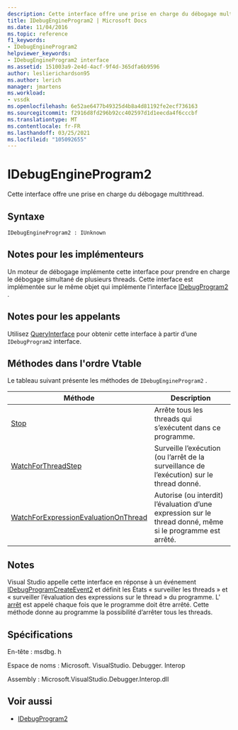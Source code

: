```yaml
---
description: Cette interface offre une prise en charge du débogage multithread.
title: IDebugEngineProgram2 | Microsoft Docs
ms.date: 11/04/2016
ms.topic: reference
f1_keywords:
- IDebugEngineProgram2
helpviewer_keywords:
- IDebugEngineProgram2 interface
ms.assetid: 151003a9-2e4d-4acf-9f4d-365dfa6b9596
author: leslierichardson95
ms.author: lerich
manager: jmartens
ms.workload:
- vssdk
ms.openlocfilehash: 6e52ae6477b49325d4b8a4d81192fe2ecf736163
ms.sourcegitcommit: f2916d8fd296b92cc402597d1d1eecda4f6cccbf
ms.translationtype: MT
ms.contentlocale: fr-FR
ms.lasthandoff: 03/25/2021
ms.locfileid: "105092655"
---
```

# <a name="idebugengineprogram2"></a>IDebugEngineProgram2
Cette interface offre une prise en charge du débogage multithread.

## <a name="syntax"></a>Syntaxe

```
IDebugEngineProgram2 : IUnknown
```

## <a name="notes-for-implementers"></a>Notes pour les implémenteurs
 Un moteur de débogage implémente cette interface pour prendre en charge le débogage simultané de plusieurs threads. Cette interface est implémentée sur le même objet qui implémente l’interface [IDebugProgram2](../../../extensibility/debugger/reference/idebugprogram2.md) .

## <a name="notes-for-callers"></a>Notes pour les appelants
 Utilisez [QueryInterface](/cpp/atl/queryinterface) pour obtenir cette interface à partir d’une `IDebugProgram2` interface.

## <a name="methods-in-vtable-order"></a>Méthodes dans l'ordre Vtable
 Le tableau suivant présente les méthodes de `IDebugEngineProgram2` .

|Méthode|Description|
|------------|-----------------|
|[Stop](../../../extensibility/debugger/reference/idebugengineprogram2-stop.md)|Arrête tous les threads qui s’exécutent dans ce programme.|
|[WatchForThreadStep](../../../extensibility/debugger/reference/idebugengineprogram2-watchforthreadstep.md)|Surveille l’exécution (ou l’arrêt de la surveillance de l’exécution) sur le thread donné.|
|[WatchForExpressionEvaluationOnThread](../../../extensibility/debugger/reference/idebugengineprogram2-watchforexpressionevaluationonthread.md)|Autorise (ou interdit) l’évaluation d’une expression sur le thread donné, même si le programme est arrêté.|

## <a name="remarks"></a>Notes
 Visual Studio appelle cette interface en réponse à un événement [IDebugProgramCreateEvent2](../../../extensibility/debugger/reference/idebugprogramcreateevent2.md) et définit les États « surveiller les threads » et « surveiller l’évaluation des expressions sur le thread » du programme. L' [arrêt](../../../extensibility/debugger/reference/idebugengineprogram2-stop.md) est appelé chaque fois que le programme doit être arrêté. Cette méthode donne au programme la possibilité d’arrêter tous les threads.

## <a name="requirements"></a>Spécifications
 En-tête : msdbg. h

 Espace de noms : Microsoft. VisualStudio. Debugger. Interop

 Assembly : Microsoft.VisualStudio.Debugger.Interop.dll

## <a name="see-also"></a>Voir aussi
- [IDebugProgram2](../../../extensibility/debugger/reference/idebugprogram2.md)

